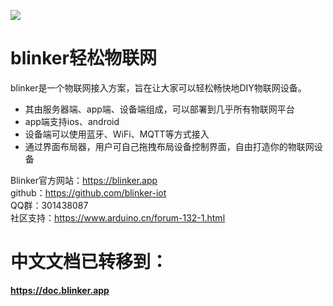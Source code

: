 ![](https://github.com/blinker-iot/blinker-doc/blob/master/img/blinker-led-logo-60.png?raw=true)
   
# blinker轻松物联网  
blinker是一个物联网接入方案，旨在让大家可以轻松畅快地DIY物联网设备。
- 其由服务器端、app端、设备端组成，可以部署到几乎所有物联网平台  
- app端支持ios、android  
- 设备端可以使用蓝牙、WiFi、MQTT等方式接入  
- 通过界面布局器，用户可自己拖拽布局设备控制界面，自由打造你的物联网设备  
  
Blinker官方网站：https://blinker.app  
github：https://github.com/blinker-iot  
QQ群：301438087  
社区支持：https://www.arduino.cn/forum-132-1.html  

# 中文文档已转移到：  
**https://doc.blinker.app**  
